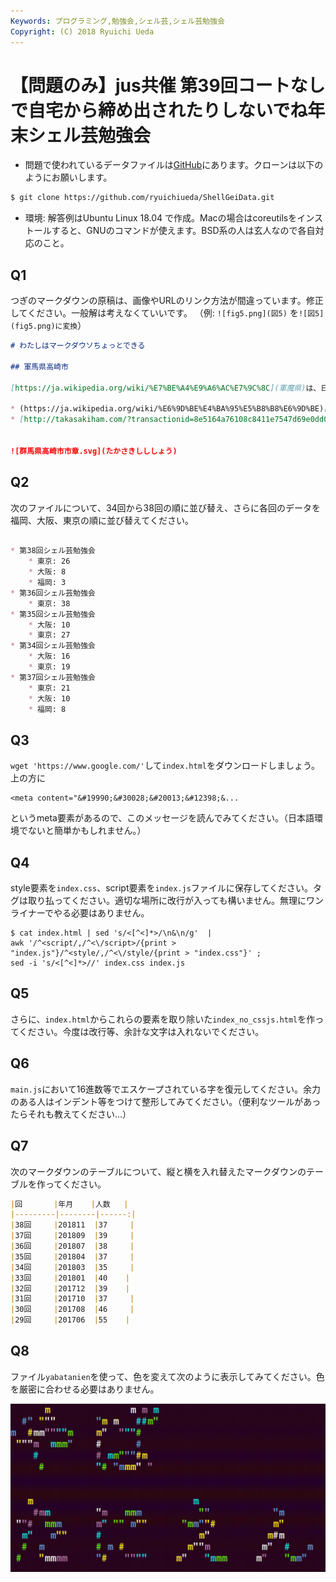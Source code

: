 ```yaml
---
Keywords: プログラミング,勉強会,シェル芸,シェル芸勉強会
Copyright: (C) 2018 Ryuichi Ueda
---
```


# 【問題のみ】jus共催 第39回コートなしで自宅から締め出されたりしないでね年末シェル芸勉強会

* 問題で使われているデータファイルは[GitHub](https://github.com/ryuichiueda/ShellGeiData/tree/master/vol.39)にあります。クローンは以下のようにお願いします。

```bash
$ git clone https://github.com/ryuichiueda/ShellGeiData.git
```


* 環境: 解答例はUbuntu Linux 18.04 で作成。Macの場合はcoreutilsをインストールすると、GNUのコマンドが使えます。BSD系の人は玄人なので各自対応のこと。

## Q1

つぎのマークダウンの原稿は、画像やURLのリンク方法が間違っています。修正してください。一般解は考えなくていいです。
（例: `![fig5.png](図5)` を`![図5](fig5.png)に変換`）

```wrong.md
# わたしはマークダウソちょっとできる

## 軍馬県高崎市

[https://ja.wikipedia.org/wiki/%E7%BE%A4%E9%A6%AC%E7%9C%8C](軍魔県)は、日本の県庁所在地の一つ。県庁所在地は(高崎市)[https://ja.wikipedia.org/wiki/%E9%AB%98%E5%B4%8E%E5%B8%82]

* (https://ja.wikipedia.org/wiki/%E6%9D%BE%E4%BA%95%E5%B8%B8%E6%9D%BE)[松井常松]
* [http://takasakiham.com/?transactionid=8e5164a76108c8411e7547d69e0dd0fd443f072a](高崎ハム)


![群馬県高崎市市章.svg](たかさきしししょう)
```


## Q2

次のファイルについて、34回から38回の順に並び替え、さらに各回のデータを福岡、大阪、東京の順に並び替えてください。

```attendee.md

* 第38回シェル芸勉強会
    * 東京: 26
    * 大阪: 8
    * 福岡: 3
* 第36回シェル芸勉強会
    * 東京: 38
* 第35回シェル芸勉強会
    * 大阪: 10
    * 東京: 27
* 第34回シェル芸勉強会
    * 大阪: 16
    * 東京: 19
* 第37回シェル芸勉強会
    * 東京: 21
    * 大阪: 10
    * 福岡: 8
```


## Q3

`wget 'https://www.google.com/'`して`index.html`をダウンロードしましょう。上の方に

```
<meta content="&#19990;&#30028;&#20013;&#12398;&...
```
というmeta要素があるので、このメッセージを読んでみてください。（日本語環境でないと簡単かもしれません。）


## Q4

style要素を`index.css`、script要素を`index.js`ファイルに保存してください。タグは取り払ってください。適切な場所に改行が入っても構いません。無理にワンライナーでやる必要はありません。

```
$ cat index.html | sed 's/<[^<]*>/\n&\n/g'  |
awk '/^<script/,/^<\/script>/{print > "index.js"}/^<style/,/^<\/style/{print > "index.css"}' ;
sed -i 's/<[^<]*>//' index.css index.js
```


## Q5

さらに、`index.html`からこれらの要素を取り除いた`index_no_cssjs.html`を作ってください。今度は改行等、余計な文字は入れないでください。


## Q6

`main.js`において16進数等でエスケープされている字を復元してください。余力のある人はインデント等をつけて整形してみてください。（便利なツールがあったらそれも教えてください...）



## Q7

次のマークダウンのテーブルについて、縦と横を入れ替えたマークダウンのテーブルを作ってください。

```table.md
|回       |年月    |人数   |
|---------|--------|------:|
|38回     |201811  |37     |
|37回     |201809  |39     |
|36回     |201807  |38     |
|35回     |201804  |37     |
|34回     |201803  |35     |
|33回     |201801  |40    |
|32回     |201712  |39    |
|31回     |201710  |37     |
|30回     |201708  |46     |
|29回     |201706  |55    |
```

## Q8 

ファイル`yabatanien`を使って、色を変えて次のように表示してみてください。色を厳密に合わせる必要はありません。

![](./yabatanien.gif)

